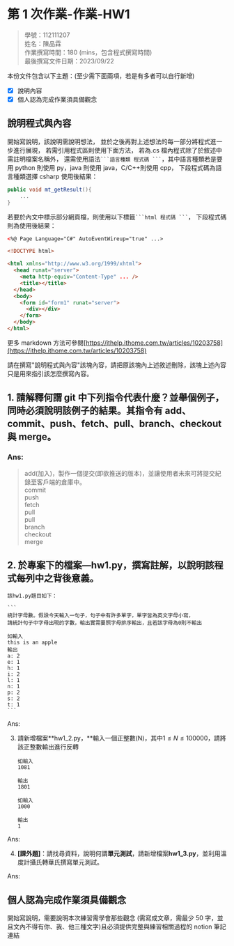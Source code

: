 # 第 1 次作業-作業-HW1

> 學號：112111207
> <br />
> 姓名：陳品霖
> <br />
> 作業撰寫時間：180 (mins，包含程式撰寫時間)
> <br />
> 最後撰寫文件日期：2023/09/22

本份文件包含以下主題：(至少需下面兩項，若是有多者可以自行新增)

- [x] 說明內容
- [x] 個人認為完成作業須具備觀念

## 說明程式與內容

開始寫說明，該說明需說明想法，
並於之後再對上述想法的每一部分將程式進一步進行展現，
若需引用程式區則使用下面方法，
若為.cs 檔內程式除了於敘述中需註明檔案名稱外，
還需使用語法` ```語言種類 程式碼 ``` `，其中語言種類若是要用 python 則使用 py，java 則使用 java，C/C++則使用 cpp，
下段程式碼為語言種類選擇 csharp 使用後結果：

```csharp
public void mt_getResult(){
    ...
}
```

若要於內文中標示部分網頁檔，則使用以下標籤` ```html 程式碼 ``` `，
下段程式碼則為使用後結果：

```html
<%@ Page Language="C#" AutoEventWireup="true" ...>

<!DOCTYPE html>

<html xmlns="http://www.w3.org/1999/xhtml">
  <head runat="server">
    <meta http-equiv="Content-Type" ... />
    <title></title>
  </head>
  <body>
    <form id="form1" runat="server">
      <div></div>
    </form>
  </body>
</html>
```

更多 markdown 方法可參閱[https://ithelp.ithome.com.tw/articles/10203758](https://ithelp.ithome.com.tw/articles/10203758)

請在撰寫"說明程式與內容"該塊內容，請把原該塊內上述敘述刪除，該塊上述內容只是用來指引該怎麼撰寫內容。

## 1. 請解釋何謂 git 中下列指令代表什麼？並舉個例子，同時必須說明該例子的結果。其指令有 add、commit、push、fetch、pull、branch、checkout 與 merge。

### Ans:

> add(加入)，製作一個提交(即欲推送的版本)，並讓使用者未來可將提交紀錄至客戶端的倉庫中。<br>
> commit <br>
> push <br>
> fetch <Br>
> pull <br>
> pull <br>
> branch <Br>
> checkout <br>
> merge

## 2. 於專案下的檔案—**hw1.py**，撰寫註解，以說明該程式每列中之背後意義。

    該hw1.py題目如下：

    ```
    統計字母數。假設今天輸入一句子，句子中有許多單字，單字皆為英文字母小寫，
    請統計句子中字母出現的字數，輸出實需要照字母排序輸出，且若該字母為0則不輸出

    如輸入
    this is an apple
    輸出
    a: 2
    e: 1
    h: 1
    i: 2
    l: 1
    n: 1
    p: 2
    s: 2
    t: 1
    ```

Ans:

3. 請新增檔案**hw1_2.py，**輸入一個正整數(N)，其中$1\le N \le 100000$，請將該正整數輸出進行反轉

   ```
   如輸入
   1081

   輸出
   1801

   如輸入
   1000

   輸出
   1
   ```

Ans:

4. **[課外題]**：請找尋資料，說明何謂**單元測試**，請新增檔案**hw1_3.py**，並利用溫度計攝氏轉華氏撰寫單元測試。

Ans:

## 個人認為完成作業須具備觀念

開始寫說明，需要說明本次練習需學會那些觀念 (需寫成文章，需最少 50 字，並且文內不得有你、我、他三種文字)且必須提供完整與練習相關過程的 notion 筆記連結
